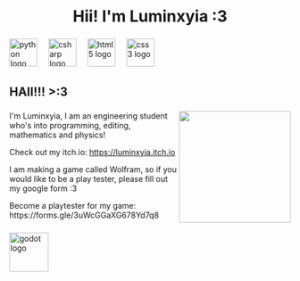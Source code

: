 <h1 align="center">Hii! I'm Luminxyia :3 </h1>

###

<div align="left">
  <img src="https://img.shields.io/badge/Python-3776AB?logo=python&logoColor=white&style=for-the-badge" height="50" alt="python logo"  />
  <img width="12" />
  <img src="https://img.shields.io/badge/C Sharp-239120?logo=csharp&logoColor=white&style=for-the-badge" height="50" alt="csharp logo"  />
  <img width="12" />
  <img src="https://cdn.jsdelivr.net/gh/devicons/devicon/icons/html5/html5-original.svg" height="50" alt="html5 logo"  />
  <img width="12" />
  <img src="https://cdn.jsdelivr.net/gh/devicons/devicon/icons/css3/css3-original.svg" height="50" alt="css3 logo"  />
</div>

###

<h2 align="left">HAII!!! >:3</h2>

###

<img align="right" height="200" src="https://i.pinimg.com/736x/f4/95/14/f495146fbfd359373f6ca69ac2c16327.jpg"  />

###

<p align="left">I'm  Luminxyia, I am an engineering student who's into programming, editing, mathematics and physics!

  Check out my itch.io: https://luminxyia.itch.io
  
  I am making a game called Wolfram, so if you would like to be a play tester, please fill out my google form :3
  
<p align="left">Become a playtester for my game: https://forms.gle/3uWcGGaXG678Yd7q8 </p>

###

<div align="left">
  <img src="https://img.shields.io/badge/Godot Engine-478CBF?logo=godotengine&logoColor=white&style=for-the-badge" height="70" alt="godot logo"  />
</div>

###
